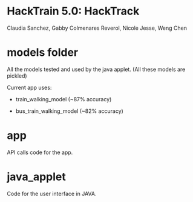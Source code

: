 # HackTrain 5.0: HackTrack
Claudia Sanchez, Gabby Colmenares Reverol, Nicole Jesse, Weng Chen

# models folder
All the models tested and used by the java applet. (All these models are pickled)

Current app uses: 
- train_walking_model (~87% accuracy)
                 
- bus_train_walking_model (~82% accuracy)
                  
#  app 
API calls code for the app.

#  java_applet
Code for the user interface in JAVA.
                  
